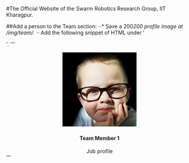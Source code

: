 #The Official Website of the Swarm Robotics Research Group, IIT Kharagpur.

##Add a person to the Team section:
⋅⋅* Save a 200*200 profile image at /img/team/.
⋅⋅* Add the following snippet of HTML under '<section id="section-works" class="section appear clearfix">'.
    '''
    <article class="col-md-2 isotopeItem software">
			<div class="team-member" align="center">
			  <figure class="member-photo"><img src="img/team/member1.jpg" alt="" /></figure>
	  	  <div class="team-detail">
				  <h4>Team Member 1</h4>
				  <span>Job profile</span>					
			  </div>
			</div>
    </article>
    '''

